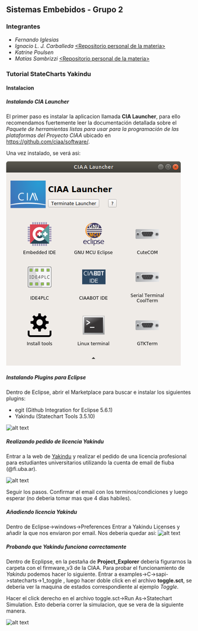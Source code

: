 ## Sistemas Embebidos - Grupo 2

### Integrantes

 - *Fernando Iglesias*
 - *Ignacio L. J. Carballeda* [\<Repositorio personal de la materia\>](https://github.com/nachocarballeda/embebidos_fiuba)
 - *Katrine Poulsen*
 - *Matías Sambrizzi* [\<Repositorio personal de la materia\>](https://github.com/matiassambrizzi/embebidos_sambrizzi)

### Tutorial StateCharts Yakindu

#### Instalacion

##### Instalando CIA Launcher

El primer paso es instalar la aplicacion llamada **CIA Launcher**, para ello recomendamos fuertemente leer la documentación detallada sobre el _Paquete de herramientas listas para usar para la programación de las plataformas del Proyecto CIAA_ ubicado en https://github.com/ciaa/software/.

Una vez instalado, se verá asi:

![alt text](https://github.com/ciaa/software/blob/master/applauncher/docs/launcher-linux.png)

##### Instalando Plugins para Eclipse

Dentro de Eclipse, abrir el Marketplace para buscar e instalar los siguientes plugins:

 - egit (Github Integration for Eclipse 5.6.1)
 - Yakindu (Statechart Tools 3.5.10)
 
![alt text](https://user-images.githubusercontent.com/9441622/81479259-9242f500-91f8-11ea-9956-31f5540f0ec8.png) 

##### Realizando pedido de licencia Yakindu

Entrar a la web de [Yakindu](https://www.itemis.com/en/yakindu/state-machine/licenses) y realizar el pedido de una licencia profesional para estudiantes universitarios utilizando la cuenta de email de fiuba (@fi.uba.ar).

![alt text](https://user-images.githubusercontent.com/9441622/81479258-90793180-91f8-11ea-9daa-58f640441147.png)

Seguir los pasos. Confirmar el email con los terminos/condiciones y luego esperar (no deberia tomar mas que 4 dias habiles).

##### Añadiendo licencia Yakindu

Dentro de Eclipse->windows->Preferences Entrar a Yakindu Licenses y añadir la que nos enviaron por email.
Nos deberia quedar asi:
![alt text](https://user-images.githubusercontent.com/9441622/81479429-72f89780-91f9-11ea-861d-5faf60e0cc63.png)

##### Probando que Yakindu funciona correctamente

Dentro de Ecplipse, en la pestaña de **Project_Explorer** deberia figurarnos la carpeta con el firmware_v3 de la CIAA. Para probar el funcionamiento de _Yakindu_ podemos hacer lo siguiente. Entrar a examples->C->sapi->statecharts->1_toggle , luego hacer doble click en el archivo **toggle.sct**, se deberia ver la maquina de estados correspondiente al ejemplo _Toggle_.

Hacer el click derecho en el archivo toggle.sct->Run As->Statechart Simulation. Esto deberia correr la simulacion, que se vera de la siguiente manera.

![alt text](https://user-images.githubusercontent.com/9441622/81479641-c3bcc000-91fa-11ea-9150-03767ebbc243.png)
